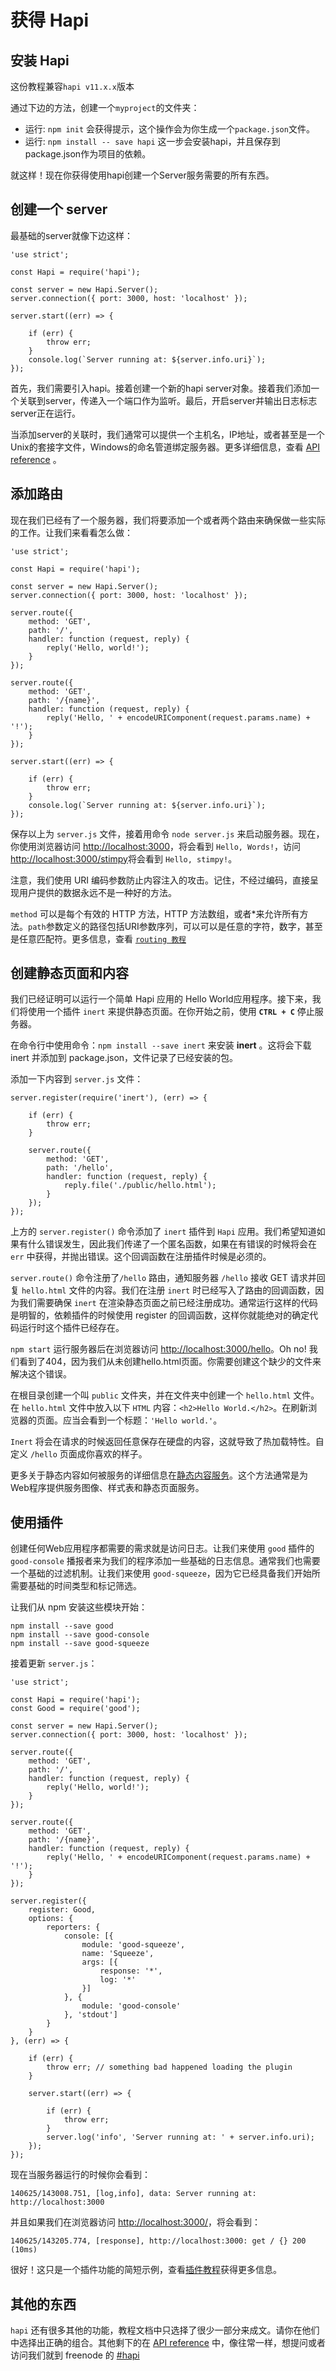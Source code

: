 # <font id="started">获得 Hapi</font>

## 安装 Hapi

这份教程兼容`hapi v11.x.x`版本

通过下边的方法，创建一个`myproject`的文件夹：

- 运行: `npm init` 会获得提示，这个操作会为你生成一个`package.json`文件。
- 运行: `npm install -- save hapi` 这一步会安装hapi，并且保存到package.json作为项目的依赖。

就这样！现在你获得使用hapi创建一个Server服务需要的所有东西。


## 创建一个 server

最基础的server就像下边这样：

```
'use strict';

const Hapi = require('hapi');

const server = new Hapi.Server();
server.connection({ port: 3000, host: 'localhost' });

server.start((err) => {

    if (err) {
        throw err;
    }
    console.log(`Server running at: ${server.info.uri}`);
});
```

首先，我们需要引入hapi。接着创建一个新的hapi server对象。接着我们添加一个关联到server，传递入一个端口作为监听。最后，开启server并输出日志标志server正在运行。

当添加server的关联时，我们通常可以提供一个主机名，IP地址，或者甚至是一个Unix的套接字文件，Windows的命名管道绑定服务器。更多详细信息，查看 [API reference](https://hapijs.com/api/#serverconnectionoptions) 。

## 添加路由

现在我们已经有了一个服务器，我们将要添加一个或者两个路由来确保做一些实际的工作。让我们来看看怎么做：

```
'use strict';

const Hapi = require('hapi');

const server = new Hapi.Server();
server.connection({ port: 3000, host: 'localhost' });

server.route({
    method: 'GET',
    path: '/',
    handler: function (request, reply) {
        reply('Hello, world!');
    }
});

server.route({
    method: 'GET',
    path: '/{name}',
    handler: function (request, reply) {
        reply('Hello, ' + encodeURIComponent(request.params.name) + '!');
    }
});

server.start((err) => {

    if (err) {
        throw err;
    }
    console.log(`Server running at: ${server.info.uri}`);
});
```

保存以上为 `server.js` 文件，接着用命令 `node server.js` 来启动服务器。现在，你使用浏览器访问 [http://localhost:3000](http://localhost:3000)，将会看到 `Hello, Words!`，访问 [http://localhost:3000/stimpy](http://localhost:3000/stimpy)将会看到 `Hello, stimpy!`。

注意，我们使用 URI 编码参数防止内容注入的攻击。记住，不经过编码，直接呈现用户提供的数据永远不是一种好的方法。

`method` 可以是每个有效的 HTTP 方法，HTTP 方法数组，或者*来允许所有方法。`path`参数定义的路径包括URI参数序列，可以可以是任意的字符，数字，甚至是任意匹配符。更多信息，查看 [`routing 教程`](./Routing.md)

## 创建静态页面和内容

我们已经证明可以运行一个简单 Hapi 应用的 Hello World应用程序。接下来，我们将使用一个插件 `inert` 来提供静态页面。在你开始之前，使用 **`CTRL + C`** 停止服务器。

在命令行中使用命令：`npm install --save inert` 来安装 **inert** 。这将会下载 inert 并添加到 package.json，文件记录了已经安装的包。

添加一下内容到 `server.js` 文件：

```
server.register(require('inert'), (err) => {

    if (err) {
        throw err;
    }

    server.route({
        method: 'GET',
        path: '/hello',
        handler: function (request, reply) {
            reply.file('./public/hello.html');
        }
    });
});
```

上方的 `server.register()` 命令添加了 `inert` 插件到 `Hapi` 应用。我们希望知道如果有什么错误发生，因此我们传递了一个匿名函数，如果在有错误的时候将会在 `err` 中获得，并抛出错误。这个回调函数在注册插件时候是必须的。

`server.route()` 命令注册了`/hello` 路由，通知服务器 `/hello` 接收 GET 请求并回复 `hello.html` 文件的内容。我们在注册 `inert` 时已经写入了路由的回调函数，因为我们需要确保 `inert` 在渲染静态页面之前已经注册成功。通常运行这样的代码是明智的，依赖插件的时候使用 register 的回调函数，这样你就能绝对的确定代码运行时这个插件已经存在。

`npm start` 运行服务器后在浏览器访问 [http://localhost:3000/hello](http://localhost:3000/hello)。Oh no! 我们看到了404，因为我们从未创建hello.html页面。你需要创建这个缺少的文件来解决这个错误。

在根目录创建一个叫 `public` 文件夹，并在文件夹中创建一个 `hello.html` 文件。在 `hello.html` 文件中放入以下 `HTML` 内容：```<h2>Hello World.</h2>```。在刷新浏览器的页面。应当会看到一个标题：```'Hello world.'```。

`Inert` 将会在请求的时候返回任意保存在硬盘的内容，这就导致了热加载特性。自定义 `/hello` 页面成你喜欢的样子。

更多关于静态内容如何被服务的详细信息在[静态内容服务](https://hapijs.com/tutorials/serving-files)。这个方法通常是为Web程序提供服务图像、样式表和静态页面服务。


## 使用插件

创建任何Web应用程序都需要的需求就是访问日志。让我们来使用 `good` 插件的 `good-console` 播报者来为我们的程序添加一些基础的日志信息。通常我们也需要一个基础的过滤机制。让我们来使用 `good-squeeze`，因为它已经具备我们开始所需要基础的时间类型和标记筛选。

让我们从 npm 安装这些模块开始：


```
npm install --save good
npm install --save good-console
npm install --save good-squeeze
```

接着更新 `server.js`：

```
'use strict';

const Hapi = require('hapi');
const Good = require('good');

const server = new Hapi.Server();
server.connection({ port: 3000, host: 'localhost' });

server.route({
    method: 'GET',
    path: '/',
    handler: function (request, reply) {
        reply('Hello, world!');
    }
});

server.route({
    method: 'GET',
    path: '/{name}',
    handler: function (request, reply) {
        reply('Hello, ' + encodeURIComponent(request.params.name) + '!');
    }
});

server.register({
    register: Good,
    options: {
        reporters: {
            console: [{
                module: 'good-squeeze',
                name: 'Squeeze',
                args: [{
                    response: '*',
                    log: '*'
                }]
            }, {
                module: 'good-console'
            }, 'stdout']
        }
    }
}, (err) => {

    if (err) {
        throw err; // something bad happened loading the plugin
    }

    server.start((err) => {

        if (err) {
            throw err;
        }
        server.log('info', 'Server running at: ' + server.info.uri);
    });
});
```

现在当服务器运行的时候你会看到：
```
140625/143008.751, [log,info], data: Server running at: http://localhost:3000
```
并且如果我们在浏览器访问 [http://localhost:3000/](http://localhost:3000/)，将会看到：
```
140625/143205.774, [response], http://localhost:3000: get / {} 200 (10ms)
```
很好！这只是一个插件功能的简短示例，查看[插件教程]()获得更多信息。


## 其他的东西

`hapi` 还有很多其他的功能，教程文档中只选择了很少一部分来成文。请你在他们中选择出正确的组合。其他剩下的在 [API reference](https://hapijs.com/api) 中，像往常一样，想提问或者访问我们就到 freenode 的 [#hapi](http://webchat.freenode.net/?channels=hapi)